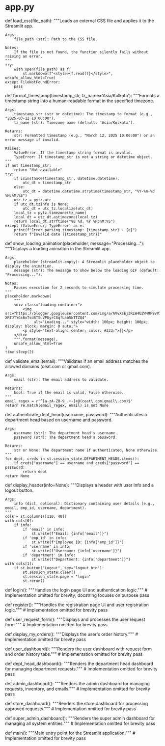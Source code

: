 # app.py

def load_css(file_path):
    """Loads an external CSS file and applies it to the Streamlit app.

    Args:
        file_path (str): Path to the CSS file.

    Notes:
        If the file is not found, the function silently fails without raising an error.
    """
    try:
        with open(file_path) as f:
            st.markdown(f"<style>{f.read()}</style>", unsafe_allow_html=True)
    except FileNotFoundError:
        pass

def format_timestamp(timestamp_str, tz_name='Asia/Kolkata'):
    """Formats a timestamp string into a human-readable format in the specified timezone.

    Args:
        timestamp_str (str or datetime): The timestamp to format (e.g., "2025-03-12 10:00:00").
        tz_name (str): Timezone name (default: 'Asia/Kolkata').

    Returns:
        str: Formatted timestamp (e.g., "March 12, 2025 10:00:00") or an error message if invalid.

    Raises:
        ValueError: If the timestamp string format is invalid.
        TypeError: If timestamp_str is not a string or datetime object.
    """
    if not timestamp_str:
        return "Not available"
    try:
        if isinstance(timestamp_str, datetime.datetime):
            utc_dt = timestamp_str
        else:
            utc_dt = datetime.datetime.strptime(timestamp_str, "%Y-%m-%d %H:%M:%S")
        utc_tz = pytz.utc
        if utc_dt.tzinfo is None:
            utc_dt = utc_tz.localize(utc_dt)
        local_tz = pytz.timezone(tz_name)
        local_dt = utc_dt.astimezone(local_tz)
        return local_dt.strftime("%B %d, %Y %H:%M:%S")
    except (ValueError, TypeError) as e:
        print(f"Error parsing timestamp: {timestamp_str} - {e}")
        return f"Invalid date ({timestamp_str})"

def show_loading_animation(placeholder, message="Processing..."):
    """Displays a loading animation in the Streamlit app.

    Args:
        placeholder (streamlit.empty): A Streamlit placeholder object to display the animation.
        message (str): The message to show below the loading GIF (default: "Processing...").

    Notes:
        Pauses execution for 2 seconds to simulate processing time.
    """
    placeholder.markdown(
        """
        <div class="loading-container">
            <img src="https://blogger.googleusercontent.com/img/a/AVvXsEj3RLW4UZW49PBvV7pWj15YHMUuWCy49nXiRXzUuGc73_FBhacqQ6O5DnXRGwoyXAS2ZcEPoECGqVpTF2pqWuvakOEEZhbQ_iRNtQ8oYAMfviKUGhvPB3pCMX7iUnrU4KbNw8Zot0yxAZpztyLyZldljv-XRTJTYGs6xTsd8TSuVPUyrC8qfLab5kTTZQ4" 
                 alt="Loading..." style="width: 100px; height: 100px; display: block; margin: 0 auto;">
            <p style="text-align: center; color: #333;">{}</p>
        </div>
        """.format(message),
        unsafe_allow_html=True
    )
    time.sleep(2)

def validate_email(email):
    """Validates if an email address matches the allowed domains (ceat.com or gmail.com).

    Args:
        email (str): The email address to validate.

    Returns:
        bool: True if the email is valid, False otherwise.
    """
    email_regex = r'^[a-zA-Z0-9_.+-]+@(ceat\.com|gmail\.com)$'
    return re.match(email_regex, email) is not None

def authenticate_dept_head(username, password):
    """Authenticates a department head based on username and password.

    Args:
        username (str): The department head's username.
        password (str): The department head's password.

    Returns:
        str or None: The department name if authenticated, None otherwise.
    """
    for dept, creds in st.session_state.DEPARTMENT_HEADS.items():
        if creds["username"] == username and creds["password"] == password:
            return dept
    return None

def display_header(info=None):
    """Displays a header with user info and a logout button.

    Args:
        info (dict, optional): Dictionary containing user details (e.g., email, emp_id, username, department).
    """
    cols = st.columns([110, 40])
    with cols[0]:
        if info:
            if 'email' in info:
                st.write(f"Email: {info['email']}")
            if 'emp_id' in info:
                st.write(f"Employee ID: {info['emp_id']}")
            if 'username' in info:
                st.write(f"Username: {info['username']}")
            if 'department' in info:
                st.write(f"Department: {info['department']}")
    with cols[1]:
        if st.button("Logout", key="logout_btn"):
            st.session_state.clear()
            st.session_state.page = "login"
            st.rerun()

def login():
    """Handles the login page UI and authentication logic."""
    # Implementation omitted for brevity; docstring focuses on purpose
    pass

def register():
    """Handles the registration page UI and user registration logic."""
    # Implementation omitted for brevity
    pass

def user_request_form():
    """Displays and processes the user request form."""
    # Implementation omitted for brevity
    pass

def display_my_orders():
    """Displays the user's order history."""
    # Implementation omitted for brevity
    pass

def user_dashboard():
    """Renders the user dashboard with request form and order history tabs."""
    # Implementation omitted for brevity
    pass

def dept_head_dashboard():
    """Renders the department head dashboard for managing department requests."""
    # Implementation omitted for brevity
    pass

def admin_dashboard():
    """Renders the admin dashboard for managing requests, inventory, and emails."""
    # Implementation omitted for brevity
    pass

def store_dashboard():
    """Renders the store dashboard for processing approved requests."""
    # Implementation omitted for brevity
    pass

def super_admin_dashboard():
    """Renders the super admin dashboard for managing all system entities."""
    # Implementation omitted for brevity
    pass

def main():
    """Main entry point for the Streamlit application."""
    # Implementation omitted for brevity
    pass